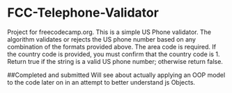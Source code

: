 # FCC-Telephone-Validator
Project for freecodecamp.org. This is a simple US Phone validator. The algorithm validates or rejects the US phone number based on any combination of the formats provided above. The area code is required. If the country code is provided, you must confirm that the country code is 1. Return true if the string is a valid US phone number; otherwise return false.

##Completed and submitted
Will see about actually applying an OOP model to the code later on in an attempt to better understand js Objects.

